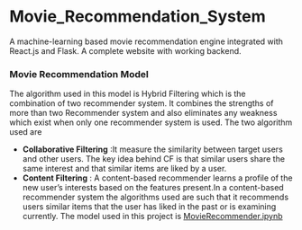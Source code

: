 # Movie_Recommendation_System
A machine-learning based movie recommendation engine integrated with React.js and Flask. 
A complete website with working backend.

### Movie Recommendation Model
The algorithm used in this model is Hybrid Filtering which is the combination of two recommender system. It combines the strengths of more than two Recommender system and also eliminates any weakness which exist when only one recommender system is used.
The two algorithm used are
- <strong>Collaborative Filtering</strong> :It measure the similarity between target users and other users. The key idea behind CF is that similar users share the same interest and that similar items are liked by a user.
- <strong>Content Filtering</strong> : A content-based recommender learns a profile of the new user’s interests based on the features present.In a content-based recommender system the algorithms used are such that it recommends users similar items that the user has liked in the past or is examining currently.
The model used in this project is <a href="#">MovieRecommender.ipynb</a>
